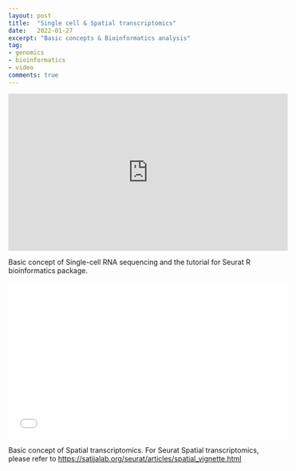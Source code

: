 ```yaml
---
layout: post
title:  "Single cell & Spatial transcriptomics"
date:   2022-01-27
excerpt: "Basic concepts & Bioinformatics analysis"
tag:
- genomics
- bioinformatics
- video
comments: true
---
```

<iframe width="560" height="315" src="https://youtu.be/xbX49h7BiUU" frameborder="0"> </iframe>

Basic concept of Single-cell RNA sequencing and the tutorial for Seurat R bioinformatics package.

<iframe width="560" height="315" src="//www.youtube.com/watch?v=vPE_wJsR4cU" frameborder="0"> </iframe>

Basic concept of Spatial transcriptomics.
For Seurat Spatial transcriptomics, please refer to https://satijalab.org/seurat/articles/spatial_vignette.html

